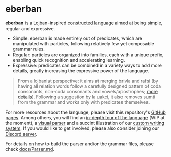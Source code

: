 eberban
=========

**eberban** is a Lojban-inspired [constructed language](https://en.wikipedia.org/wiki/Constructed_language) aimed at being simple, regular and
expressive.

- Simple: eberban is made entirely out of predicates, which are manipulated with
  particles, following relatively few yet composable grammar rules.
- Regular: particles are organized into families, each with a unique prefix, enabling
  quick recognition and accelerating learning.
- Expressive: predicates can be combined in a variety ways to add more details, greatly
  increasing the expressive power of the language.

> From a lojbanist perspective: it aims at merging brivla and rafsi (by having
> all relation words follow a carefully designed pattern of coda consonants, non-coda consonants and vowels/apostrophes; [more details](https://mia-entropy.github.io/eberban/books/tour/book/morphology.html)).
> Following a suggestion by la uakci, it also removes sumti from the grammar and
> works only with predicates themselves.

For more resources about the language, please visit this repository's [GitHub
pages](https://mia-entropy.github.io/eberban/).
Among others, you will find an [in-depth tour of the language](https://mia-entropy.github.io/eberban/books/tour/book/) (WIP at the moment), a [visual parser](https://mia-entropy.github.io/eberban/parsers/frontends/parser_box_glosser.html) and a succint illustration of our [custom writing system](https://mia-entropy.github.io/eberban/vectors/writing_system.svg).
If you would like to get involved, please also consider joining our [Discord server](https://discord.com/invite/KKB79RwWUc).

For details on how to build the parser and/or the grammar files, please check [docs/Parser.md](docs/Parser.md).
